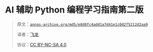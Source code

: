 # AI 辅助 Python 编程学习指南第二版

> 原文：[`annas-archive.org/md5/e8d8fc4add1a7d41e1c0d2f5212d2aa9`](hhttps://annas-archive.org/md5/e8d8fc4add1a7d41e1c0d2f5212d2aa9)
> 
> 译者：[飞龙](https://github.com/wizardforcel)
> 
> 协议：[CC BY-NC-SA 4.0](https://creativecommons.org/licenses/by-nc-sa/4.0/)

